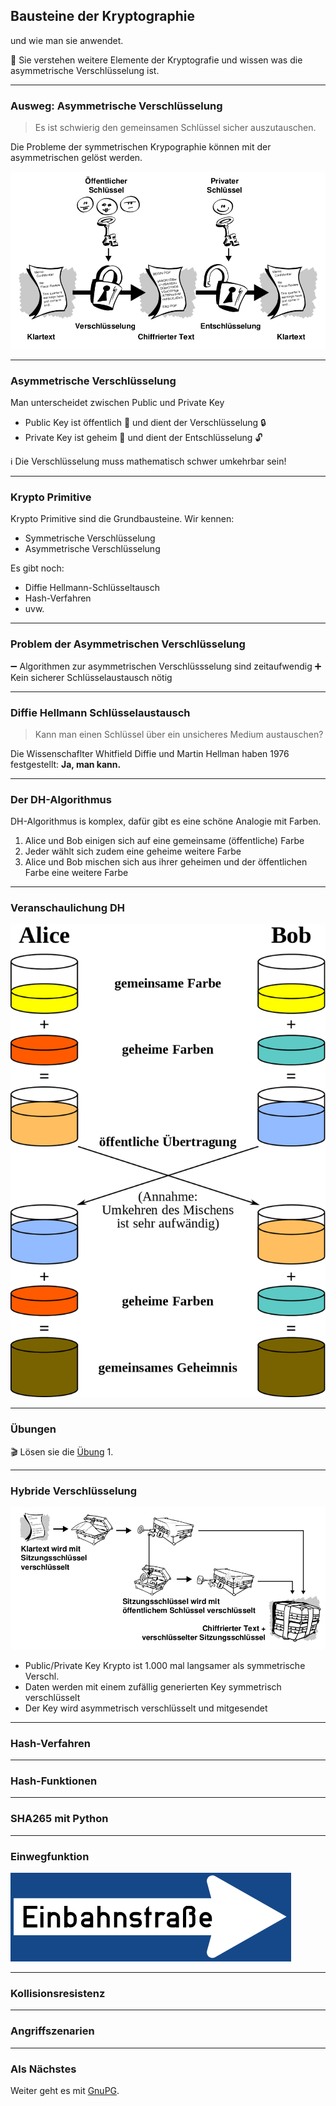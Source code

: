 ## Bausteine der Kryptographie

und wie man sie anwendet.

🎯 Sie verstehen weitere Elemente der Kryptografie und wissen was die asymmetrische Verschlüsselung ist.

---
### Ausweg: Asymmetrische Verschlüsselung

> Es ist schwierig den gemeinsamen Schlüssel sicher auszutauschen.

Die Probleme der symmetrischen Krypographie können mit der asymmetrischen gelöst werden.

![](../asymmetrische-verschluesselung.png)

---
### Asymmetrische Verschlüsselung

Man unterscheidet zwischen Public und Private Key

* Public Key ist öffentlich 📢 und dient der Verschlüsselung 🔒
* Private Key ist geheim 🤫 und dient der Entschlüsselung 🔓

ℹ️  Die Verschlüsselung muss mathematisch schwer umkehrbar sein!

---
### Krypto Primitive

Krypto Primitive sind die Grundbausteine. Wir kennen:

* Symmetrische Verschlüsselung
* Asymmetrische Verschlüsselung

Es gibt noch:

* Diffie Hellmann-Schlüsseltausch
* Hash-Verfahren
* uvw.

---
### Problem der Asymmetrischen Verschlüsselung

➖ Algorithmen zur asymmetrischen Verschlüssselung sind zeitaufwendig
➕ Kein sicherer Schlüsselaustausch nötig

---
### Diffie Hellmann Schlüsselaustausch

> Kann man einen Schlüssel über ein unsicheres Medium austauschen?  

Die Wissenschaflter Whitfield Diffie und Martin Hellman haben 1976 festgestellt: **Ja, man kann.**

---
### Der DH-Algorithmus

DH-Algorithmus is komplex, dafür gibt es eine schöne Analogie mit Farben.

1.  Alice und Bob einigen sich auf eine gemeinsame (öffentliche) Farbe
2.  Jeder wählt sich zudem eine geheime weitere Farbe
3.  Alice und Bob mischen sich aus ihrer geheimen und der öffentlichen Farbe eine weitere Farbe

---
### Veranschaulichung DH

![](../diffie-hellmann-farbe.png)

---
### Übungen

🎬 Lösen sie die [Übung](übungen.md) 1.

---
### Hybride Verschlüsselung

![](../hybride-Verschluesselung.png)

* Public/Private Key Krypto ist 1.000 mal langsamer als symmetrische Verschl.
* Daten werden mit einem zufällig generierten Key symmetrisch verschlüsselt
* Der Key wird asymmetrisch verschlüsselt und mitgesendet

---
### Hash-Verfahren

---
### Hash-Funktionen


---
### SHA265 mit Python

---
### Einwegfunktion

![](../einbahnstrasse.png)

---
### Kollisionsresistenz

---
### Angriffszenarien


---
### Als Nächstes

Weiter geht es mit [GnuPG](slides3.md).